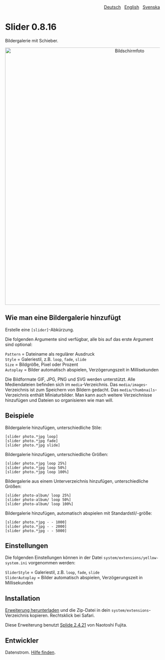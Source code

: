 <p align="right"><a href="README-de.md">Deutsch</a> &nbsp; <a href="README.md">English</a> &nbsp; <a href="README-sv.md">Svenska</a></p>

# Slider 0.8.16

Bildergalerie mit Schieber.

<p align="center"><img src="slider-screenshot.png?raw=true" width="795" height="836" alt="Bildschirmfoto"></p>

## Wie man eine Bildergalerie hinzufügt

Erstelle eine `[slider]`-Abkürzung.

Die folgenden Argumente sind verfügbar, alle bis auf das erste Argument sind optional:

`Pattern` = Dateiname als regulärer Ausdruck  
`Style` = Galeriestil, z.B. `loop`, `fade`, `slide`  
`Size` = Bildgröße, Pixel oder Prozent    
`Autoplay` = Bilder automatisch abspielen, Verzögerungszeit in Millisekunden  

Die Bildformate GIF, JPG, PNG und SVG werden unterstützt. Alle Mediendateien befinden sich im `media`-Verzeichnis. Das `media/images`-Verzeichnis ist zum Speichern von Bildern gedacht. Das `media/thumbnails`-Verzeichnis enthält Miniaturbilder. Man kann auch weitere Verzeichnisse hinzufügen und Dateien so organisieren wie man will.

## Beispiele

Bildergalerie hinzufügen, unterschiedliche Stile:

    [slider photo.*jpg loop]
    [slider photo.*jpg fade]
    [slider photo.*jpg slide]

Bildergalerie hinzufügen, unterschiedliche Größen:

    [slider photo.*jpg loop 25%]
    [slider photo.*jpg loop 50%]
    [slider photo.*jpg loop 100%]

Bildergalerie aus einem Unterverzeichnis hinzufügen, unterschiedliche Größen:

    [slider photo-album/ loop 25%]
    [slider photo-album/ loop 50%]
    [slider photo-album/ loop 100%]

Bildergalerie hinzufügen, automatisch abspielen mit Standardstil/-größe:

    [slider photo.*jpg - - 1000]
    [slider photo.*jpg - - 2000]
    [slider photo.*jpg - - 5000]

## Einstellungen

Die folgenden Einstellungen können in der Datei `system/extensions/yellow-system.ini` vorgenommen werden:

`SliderStyle` = Galeriestil, z.B. `loop`, `fade`, `slide`  
`SliderAutoplay` = Bilder automatisch abspielen, Verzögerungszeit in Millisekunden  

## Installation

[Erweiterung herunterladen](https://github.com/datenstrom/yellow-extensions/raw/master/zip/slider.zip) und die Zip-Datei in dein `system/extensions`-Verzeichnis kopieren. Rechtsklick bei Safari.

Diese Erweiterung benutzt [Splide 2.4.21](https://github.com/Splidejs/splide) von Naotoshi Fujita.

## Entwickler

Datenstrom. [Hilfe finden](https://datenstrom.se/de/yellow/help/).
